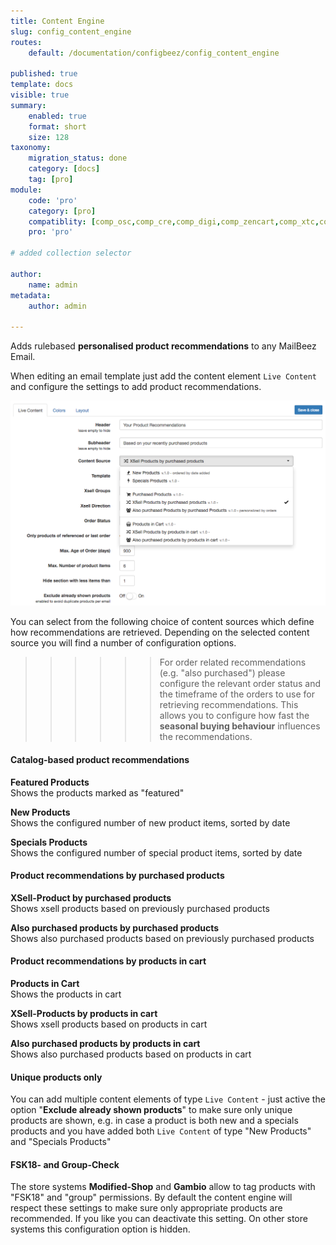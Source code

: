 ```yaml
---
title: Content Engine
slug: config_content_engine
routes:
    default: /documentation/configbeez/config_content_engine
        
published: true
template: docs
visible: true
summary:
    enabled: true
    format: short
    size: 128
taxonomy:
    migration_status: done
    category: [docs]
    tag: [pro]
module:
    code: 'pro'
    category: [pro]
    compatiblity: [comp_osc,comp_cre,comp_digi,comp_zencart,comp_xtc,comp_xtcm2,comp_gambio]   
    pro: 'pro'

# added collection selector

author:
    name: admin
metadata:
    author: admin

---
```


Adds rulebased **personalised product recommendations** to any MailBeez Email.

When editing an email template just add the content element `Live Content` and configure the settings to add product recommendations.

![](Screen_config.en.png)


You can select from the following choice of content sources which define how recommendations are retrieved.
Depending on the selected content source you will find a number of configuration options.

>>>>>>For order related recommendations (e.g. "also purchased") please configure the relevant order status and the timeframe of the orders to use for retrieving recommendations. This allows you to configure how fast the **seasonal buying behaviour** influences the recommendations.



#### Catalog-based product recommendations 

**Featured Products**  
 Shows the products marked as "featured"

**New Products**  
 Shows the configured number of new product items, sorted by date

**Specials Products**  
 Shows the configured number of special product items, sorted by date


#### Product recommendations by purchased products
**XSell-Product by purchased products**  
 Shows xsell products based on previously purchased products

**Also purchased products by purchased products**  
 Shows also purchased products based on previously purchased products


#### Product recommendations by products in cart
**Products in Cart**  
 Shows the products in cart

**XSell-Products by products in cart**  
 Shows xsell products based on products in cart

**Also purchased products by products in cart**  
 Shows also purchased products based on products in cart



#### Unique products only
You can add multiple content elements of type `Live Content` - just active the option "**Exclude already shown products**" to make sure only unique products are shown, e.g. in case a product is both new and a specials products and you have added both `Live Content` of type "New Products" and "Specials Products"

#### FSK18- and Group-Check
The store systems **Modified-Shop** and **Gambio** allow to tag products with "FSK18" and "group" permissions. By default the content engine will respect these settings to make sure only appropriate products are recommended. If you like you can deactivate this setting.
On other store systems this configuration option is hidden.


